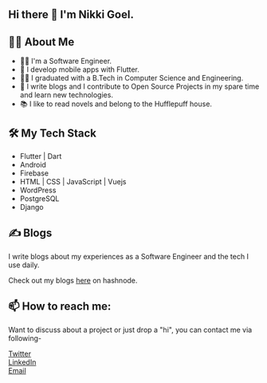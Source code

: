 ## Hi there 👋 I'm Nikki Goel. 

## 🙋‍♀️ About Me
- 👩‍💻 I'm a Software Engineer.
- 💙 I develop mobile apps with Flutter. 
- 👩‍🎓 I graduated with a B.Tech in Computer Science and Engineering.
- 📝 I write blogs and I contribute to Open Source Projects in my spare time and learn new technologies.
- 📚 I like to read novels and belong to the Hufflepuff house.

## 🛠 My Tech Stack
- Flutter | Dart
- Android
- Firebase
- HTML | CSS | JavaScript | Vuejs
- WordPress
- PostgreSQL
- Django

## ✍️ Blogs

I write blogs about my experiences as a Software Engineer and the tech I use daily.

Check out my blogs [here](https://nikkigoel.hashnode.dev/) on hashnode.

## 📫 How to reach me:

Want to discuss about a project or just drop a "hi", you can contact me via following-   

[Twitter](https://twitter.com/NikkiGoel8)  
[LinkedIn](https://www.linkedin.com/in/nikki-goel-449563159/)  
[Email](mailto:nikkigoel20@gmail.com)
